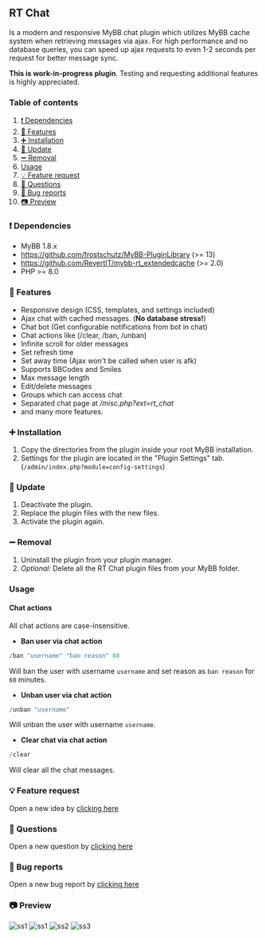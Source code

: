 ## RT Chat
Is a modern and responsive MyBB chat plugin which utilizes MyBB cache system when retrieving messages via ajax. For high performance and no database queries, you can speed up ajax requests to even 1-2 seconds per request for better message sync.

**This is work-in-progress plugin**. Testing and requesting additional features is highly appreciated.

### Table of contents

1. [❗ Dependencies](#-dependencies)
2. [📃 Features](#-features)
3. [➕ Installation](#-installation)
4. [🔼 Update](#-update)
5. [➖ Removal](#-removal)
6. [Usage](#usage)
7. [💡 Feature request](#-feature-request)
8. [🙏 Questions](#-questions)
9. [🐞 Bug reports](#-bug-reports)
10. [📷 Preview](#-preview)

### ❗ Dependencies
- MyBB 1.8.x
- https://github.com/frostschutz/MyBB-PluginLibrary (>= 13)
- https://github.com/RevertIT/mybb-rt_extendedcache (>= 2.0)
- PHP >= 8.0

### 📃 Features
- Responsive design (CSS, templates, and settings included)
- Ajax chat with cached messages. (**No database stress!**)
- Chat bot (Get configurable notifications from bot in chat)
- Chat actions like (/clear, /ban, /unban)
- Infinite scroll for older messages
- Set refresh time
- Set away time (Ajax won't be called when user is afk)
- Supports BBCodes and Smiles
- Max message length
- Edit/delete messages
- Groups which can access chat
- Separated chat page at _/misc.php?ext=rt_chat_
- and many more features.

### ➕ Installation
1. Copy the directories from the plugin inside your root MyBB installation.
2. Settings for the plugin are located in the "Plugin Settings" tab. (`/admin/index.php?module=config-settings`)

### 🔼 Update
1. Deactivate the plugin.
2. Replace the plugin files with the new files.
3. Activate the plugin again.

### ➖ Removal
1. Uninstall the plugin from your plugin manager.
2. _Optional:_ Delete all the RT Chat plugin files from your MyBB folder.

### Usage
#### Chat actions
All chat actions are case-insensitive.

- **Ban user via chat action**
```php
/ban "username" "ban reason" 60
```
Will ban the user with username `username` and set reason as `ban reason` for `60` minutes.

- **Unban user via chat action**
```php
/unban "username"
```
Will unban the user with username `username`.

- **Clear chat via chat action**
```php
/clear
```
Will clear all the chat messages.

### 💡 Feature request
Open a new idea by [clicking here](https://github.com/RevertIT/mybb-rt_chat/discussions/new?category=ideas)

### 🙏 Questions
Open a new question by [clicking here](https://github.com/RevertIT/mybb-rt_chat/discussions/new?category=q-a)

### 🐞 Bug reports
Open a new bug report by [clicking here](https://github.com/RevertIT/mybb-rt_chat/issues/new)

### 📷 Preview
<img src="https://i.postimg.cc/j5CZLRqV/ss1.png" alt="ss1">
<img src="https://i.postimg.cc/QxdV5GWT/ss1.png" alt="ss1">
<img src="https://i.postimg.cc/G2NzD694/ss2.png" alt="ss2">
<img src="https://i.postimg.cc/tJxkNDV2/ss3.png" alt="ss3">